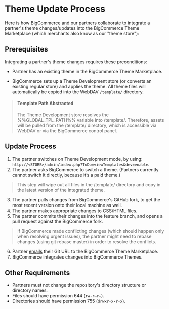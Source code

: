 # Theme Update Process

 

Here is how BigCommerce and our partners collaborate to integrate a partner's theme changes/updates into the BigCommerce Theme Marketplace (which merchants also know as our "theme store"):

## Prerequisites 

Integrating a partner's theme changes requires these preconditions:

*   Partner has an existing theme in the BigCommerce Theme Marketplace.

*   BigCommerce sets up a Theme Development store (or converts an existing regular store) and applies the theme. All theme files will automatically be copied into the WebDAV `/template/` directory.

<!-- theme: info -->
> #### Template Path Abstracted
> The Theme Development store resolves the %%GLOBAL_TPL_PATH%% variable into /template/. Therefore, assets will be pulled from the /template/ directory, which is accessible via WebDAV or via the BigCommerce control panel.



## Update Process 

1.  The partner switches on Theme Development mode, by using:  
`http://<STORE>/admin/index.php?ToDo=viewTemplates&dev=enable`.
2.  The partner asks BigCommerce to switch a theme. (Partners currently cannot switch it directly, because it’s a paid theme.)

<!-- theme: danger -->
> This step will wipe out all files in the /template/ directory and copy in the latest version of the integrated theme.



3.  The partner pulls changes from BigCommerce's GitHub fork, to get the most recent version onto their local machine as well.
4.  The partner makes appropriate changes to CSS/HTML files.
5.  The partner commits their changes into the feature branch, and opens a pull request against the BigCommerce fork.

<!-- theme: warning -->
> If BigCommerce made conflicting changes (which should happen only when resolving urgent issues), the partner might need to rebase changes (using git rebase master) in order to resolve the conflicts.



6.  Partner [emails](mailto:themestore@bigcommerce.com) their Git URL to the BigCommerce Theme Marketplace.
7.  BigCommerce integrates changes into BigCommerce Themes.

## Other Requirements 

*   Partners must not change the repository's directory structure or directory names.
*   Files should have permission 644 (`rw-r–r–`).
*   Directories should have permission 755 (`drwxr-x-r-x`).
